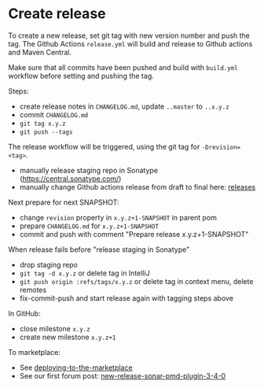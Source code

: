 # Create release

To create a new release, set git tag with new version number and push the tag.
The Github Actions `release.yml` will build and release to Github actions and Maven Central.

Make sure that all commits have been pushed and build 
with `build.yml` workflow before setting and pushing the tag.

Steps:
- create release notes in `CHANGELOG.md`, update `..master` to `..x.y.z`
- commit `CHANGELOG.md`
- `git tag x.y.z`
- `git push --tags`

The release workflow will be triggered, using the git tag for `-Drevision=<tag>`. 

- manually release staging repo in Sonatype (https://central.sonatype.com/)
- manually change Github actions release from draft to final here: [releases](https://github.com/jborgers/sonar-pmd/releases)

Next prepare for next SNAPSHOT:

- change `revision` property in `x.y.z+1-SNAPSHOT` in parent pom
- prepare `CHANGELOG.md` for `x.y.z+1-SNAPSHOT`
- commit and push with comment "Prepare release x.y.z+1-SNAPSHOT"

When release fails before "release staging in Sonatype"
- drop staging repo
- `git tag -d x.y.z` or delete tag in IntelliJ
- `git push origin :refs/tags/x.y.z` or delete tag in context menu, delete remotes
- fix-commit-push and start release again with tagging steps above

In GitHub:

- close milestone `x.y.z`
- create new milestone `x.y.z+1`

To marketplace:

- See [deploying-to-the-marketplace](https://community.sonarsource.com/t/deploying-to-the-marketplace/35236)
- See our first forum post: [new-release-sonar-pmd-plugin-3-4-0](https://community.sonarsource.com/t/new-release-sonar-pmd-plugin-3-4-0/63091)
